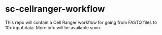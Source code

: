 # sc-cellranger-workflow

This repo will contain a Cell Ranger workflow for going from FASTQ files to 10x input data. More info will be available soon.
